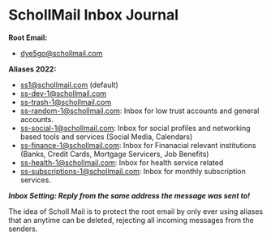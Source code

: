 # SchollMail Inbox Journal

**Root Email:**
- dye5go@schollmail.com

**Aliases 2022:**
- ss1@schollmail.com (default)
- ss-dev-1@schollmail.com
- ss-trash-1@schollmail.com
- ss-random-1@schollmail.com: Inbox for low trust accounts and general accounts.
- ss-social-1@schollmail.com: Inbox for social profiles and networking based tools and services (Social Media, Calendars)
- ss-finance-1@schollmail.com: Inbox for Finanacial relevant institutions (Banks, Credit Cards, Mortgage Servicers, Job Benefits)
- ss-health-1@schollmail.com: Inbox for health service related 
- ss-subscriptions-1@schollmail.com: Inbox for monthly subscription services.

***Inbox Setting: Reply from the same address the message was sent to!***

The idea of Scholl Mail is to protect the root email by only ever using aliases that an anytime can be deleted, rejecting all incoming messages from the senders. 

